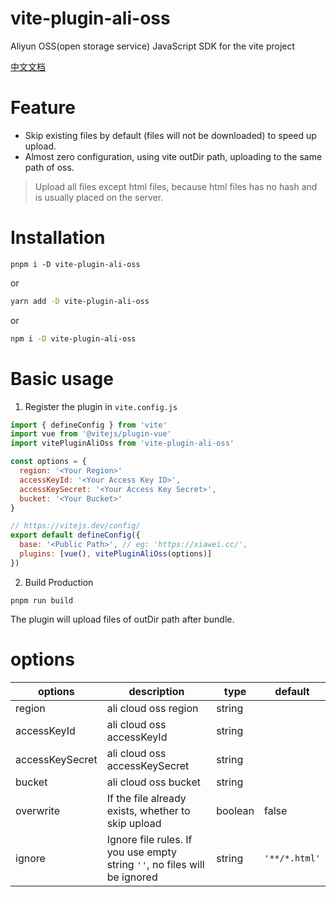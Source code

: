vite-plugin-ali-oss
=======

Aliyun OSS(open storage service) JavaScript SDK for the vite project

[中文文档](https://github.com/xiaweiss/vite-plugin-ali-oss/blob/master/README_CN.md)

# Feature

- Skip existing files by default (files will not be downloaded) to speed up upload.
- Almost zero configuration, using vite outDir path, uploading to the same path of oss.
> Upload all files except html files, because html files has no hash and is usually placed on the server.



# Installation

```
pnpm i -D vite-plugin-ali-oss
```

or

```bash
yarn add -D vite-plugin-ali-oss
```

or

```bash
npm i -D vite-plugin-ali-oss
```

# Basic usage

1. Register the plugin in `vite.config.js`

```javascript
import { defineConfig } from 'vite'
import vue from '@vitejs/plugin-vue'
import vitePluginAliOss from 'vite-plugin-ali-oss'

const options = {
  region: '<Your Region>'
  accessKeyId: '<Your Access Key ID>',
  accessKeySecret: '<Your Access Key Secret>',
  bucket: '<Your Bucket>'
}

// https://vitejs.dev/config/
export default defineConfig({
  base: '<Public Path>', // eg: 'https://xiawei.cc/',
  plugins: [vue(), vitePluginAliOss(options)]
})
```

2. Build Production

```
pnpm run build
```

The plugin will upload files of outDir path after bundle.

# options

| options         | description                                                               | type    | default       |
|-----------------|---------------------------------------------------------------------------|---------|---------------|
| region          | ali cloud oss region                                                      | string  |               |
| accessKeyId     | ali cloud oss accessKeyId                                                 | string  |               |
| accessKeySecret | ali cloud oss accessKeySecret                                             | string  |               |
| bucket          | ali cloud oss bucket                                                      | string  |               |
| overwrite       | If the file already exists, whether to skip upload                        | boolean | false         |
| ignore          | Ignore file rules. If you use empty string `''`, no files will be ignored | string  | `'**/*.html'` |





